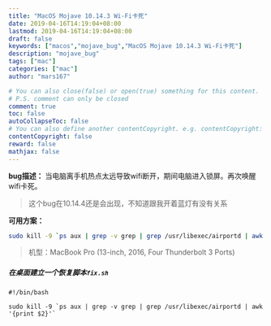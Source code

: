 ```yaml
---
title: "MacOS Mojave 10.14.3 Wi-Fi卡死"
date: 2019-04-16T14:19:04+08:00
lastmod: 2019-04-16T14:19:04+08:00
draft: false
keywords: ["macos","mojave_bug","MacOS Mojave 10.14.3 Wi-Fi卡死"]
description: "mojave_bug"
tags: ["mac"]
categories: ["mac"]
author: "mars167"

# You can also close(false) or open(true) something for this content.
# P.S. comment can only be closed
comment: true
toc: false
autoCollapseToc: false
# You can also define another contentCopyright. e.g. contentCopyright: "This is another copyright."
contentCopyright: false
reward: false
mathjax: false
---
```

**bug描述：**
当电脑离手机热点太远导致wifi断开，期间电脑进入锁屏。再次唤醒wifi卡死。

> 这个bug在10.14.4还是会出现，不知道跟我开着蓝灯有没有关系
<!--more-->
**可用方案：**

```bash
sudo kill -9 `ps aux | grep -v grep | grep /usr/libexec/airportd | awk '{print $2}'`
```

> 机型：MacBook Pro (13-inch, 2016, Four Thunderbolt 3 Ports)

##### 在桌面建立一个恢复脚本`fix.sh`

```shell
#!/bin/bash

sudo kill -9 `ps aux | grep -v grep | grep /usr/libexec/airportd | awk '{print $2}'`
    
```